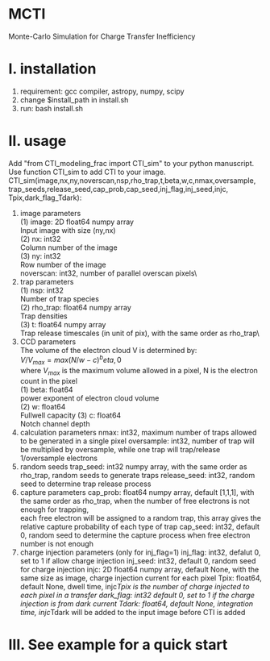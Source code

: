 # MCTI
Monte-Carlo Simulation for Charge Transfer Inefficiency
# I. installation
1. requirement: gcc compiler, astropy, numpy, scipy
2. change $install_path in install.sh
3. run: bash install.sh
# II. usage
Add "from CTI_modeling_frac import CTI_sim" to your python manuscript.\
Use function CTI_sim to add CTI to your image.\
CTI_sim(image,nx,ny,noverscan,nsp,rho_trap,t,beta,w,c,nmax,oversample,\
        trap_seeds,release_seed,cap_prob,cap_seed,inj_flag,inj_seed,injc,\
        Tpix,dark_flag_Tdark):
1. image parameters\
(1) image: 2D float64 numpy array\
    Input image with size (ny,nx)\
(2) nx: int32\
    Column number of the image\
(3) ny: int32\
    Row number of the image\
    noverscan: int32, number of parallel overscan pixels\
2. trap parameters\
(1) nsp: int32\
    Number of trap species\
(2) rho_trap: float64 numpy array\
    Trap densities\
(3) t: float64 numpy array\
    Trap release timescales (in unit of pix), with the same order as rho_trap\
3. CCD parameters\
The volume of the electron cloud V is determined by:\
$V/V_{max} = max{(N/w-c)^beta,0}$\
where $V_{max}$ is the maximum volume allowed in a pixel, N is the electron count in the pixel\
(1) beta: float64\
    power exponent of electron cloud volume \
(2) w: float64\
    Fullwell capacity
(3) c: float64\
    Notch channel depth
6. calculation parameters
nmax: int32, maximum number of traps allowed to be generated in a single pixel
oversample: int32, number of trap will be multiplied by oversample, while one trap will trap/release 1/oversample electrons
7. random seeds
trap_seed: int32 numpy array, with the same order as rho_trap, random seeds to generate traps
release_seed: int32, random seed to determine trap release process
8. capture parameters
cap_prob: float64 numpy array, default [1,1,1], with the same order as rho_trap, when the number of free electrons is not enough for trapping,\
        each free electron will be assigned to a random trap, this array gives the relative capture probability of each type of trap
cap_seed: int32, default 0, random seed to determine the capture process when free electron number is not enough
9. charge injection parameters (only for inj_flag=1)
inj_flag: int32, defalut 0, set to 1 if allow charge injection
inj_seed: int32, default 0, random seed for charge injection
injc: 2D float64 numpy array, default None, with the same size as image, charge injection current for each pixel
Tpix: float64, default None, dwell time, injc*Tpix is the number of charge injected to each pixel in a transfer
dark_flag: int32 default 0, set to 1 if the charge injection is from dark current
Tdark: float64, default None, integration time, injc*Tdark will be added to the input image before CTI is added
# III. See example for a quick start
